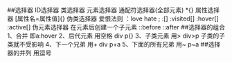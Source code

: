 ##选择器
ID选择器
类选择器
元素选择器
通配符选择器(全部元素) *{}
属性选择器 [属性名=属性值]{}
伪类选择器 爱恨法则 ：love hate ; :[] :visited[] :hover[] :active[]
伪元素选择器 在元素后创建一个子元素 ::before ::after
##选择器的组合
1、合并 即a:hover
2、后代元素 用空格 div p{}
3、子类元素 用> div>p 子类的子类就不受影响
4、下一个兄弟 用+ div p+a
5、下面的所有兄弟 用~ p~a
##选择器的并列
用逗号

